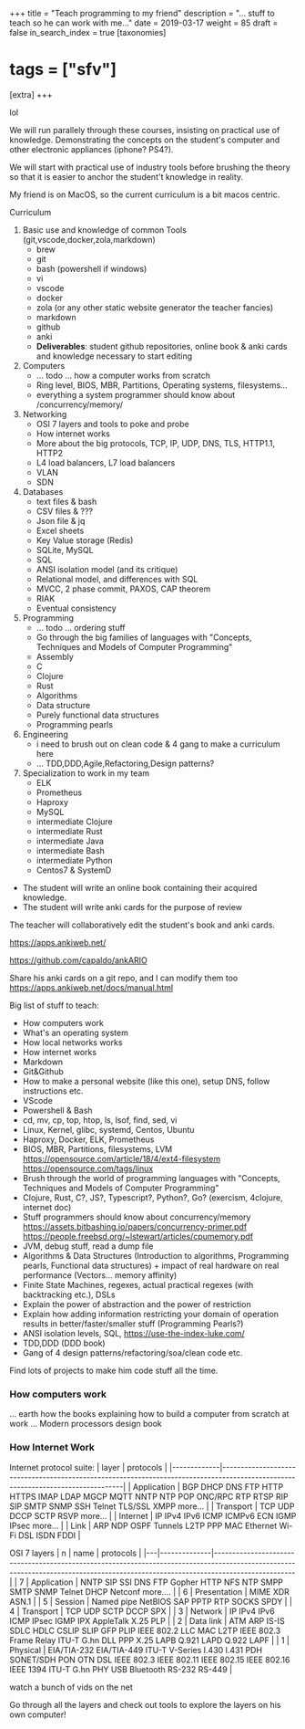 +++
title = "Teach programming to my friend"
description = "... stuff to teach so he can work with me..."
date = 2019-03-17
weight = 85
draft = false
in_search_index = true
[taxonomies]
# tags = ["sfv"]
[extra]
+++

lol

We will run parallely through these courses, insisting on practical use of knowledge. Demonstrating the concepts on the student's computer and other electronic appliances (iphone? PS4?).

We will start with practical use of industry tools before brushing the theory so that it is easier to anchor the student't knowledge in reality.

My friend is on MacOS, so the current curriculum is a bit macos centric.

Curriculum

1. Basic use and knowledge of common Tools (git,vscode,docker,zola,markdown)
   - brew
   - git
   - bash (powershell if windows)
   - vi
   - vscode
   - docker
   - zola (or any other static website generator the teacher fancies)
   - markdown
   - github
   - anki
   + **Deliverables**: student github repositories, online book & anki cards and knowledge necessary to start editing
2. Computers
   - ... todo ... how a computer works from scratch
   - Ring level, BIOS, MBR, Partitions, Operating systems, filesystems...
   - everything a system programmer should know about /concurrency/memory/
3. Networking
   - OSI 7 layers and tools to poke and probe
   - How internet works
   - More about the big protocols, TCP, IP, UDP, DNS, TLS, HTTP1.1, HTTP2
   - L4 load balancers, L7 load balancers
   - VLAN
   - SDN
4. Databases
   - text files & bash
   - CSV files & ???
   - Json file & jq
   - Excel sheets
   - Key Value storage (Redis)
   - SQLite, MySQL
   - SQL
   - ANSI isolation model (and its critique)
   - Relational model, and differences with SQL
   - MVCC, 2 phase commit, PAXOS, CAP theorem
   - RIAK
   - Eventual consistency
5. Programming
   - ... todo ... ordering stuff
   - Go through the big families of languages with "Concepts, Techniques and Models of Computer Programming"
   - Assembly
   - C
   - Clojure
   - Rust
   - Algorithms 
   - Data structure
   - Purely functional data structures
   - Programming pearls
6. Engineering
   - i need to brush out on clean code & 4 gang to make a curriculum here
   - ... TDD,DDD,Agile,Refactoring,Design patterns?
7. Specialization to work in my team
    - ELK
    - Prometheus
    - Haproxy
    - MySQL
    - intermediate Clojure
    - intermediate Rust
    - intermediate Java
    - intermediate Bash
    - intermediate Python
    - Centos7 & SystemD


- The student will write an online book containing their acquired knowledge.
- The student will write anki cards for the purpose of review

The teacher will collaboratively edit the student's book and anki cards.

https://apps.ankiweb.net/

https://github.com/capaldo/ankARIO

Share his anki cards on a git repo, and I can modify them too https://apps.ankiweb.net/docs/manual.html

Big list of stuff to teach:
- How computers work
- What's an operating system
- How local networks works
- How internet works
- Markdown
- Git&Github
- How to make a personal website (like this one), setup DNS, follow instructions etc.
- VScode
- Powershell & Bash
- cd, mv, cp, top, htop, ls, lsof, find, sed, vi
- Linux, Kernel, glibc, systemd, Centos, Ubuntu
- Haproxy, Docker, ELK, Prometheus
- BIOS, MBR, Partitions, filesystems, LVM https://opensource.com/article/18/4/ext4-filesystem https://opensource.com/tags/linux
- Brush through the world of programming languages with "Concepts, Techniques and Models of Computer Programming"
- Clojure, Rust, C?, JS?, Typescript?, Python?, Go? (exercism, 4clojure, internet doc)
- Stuff programmers should know about concurrency/memory https://assets.bitbashing.io/papers/concurrency-primer.pdf https://people.freebsd.org/~lstewart/articles/cpumemory.pdf
- JVM, debug stuff, read a dump file
- Algorithms & Data Structures (Introduction to algorithms, Programming pearls, Functional data structures) + impact of real hardware on real performance (Vectors... memory affinity)
- Finite State Machines, regexes, actual practical regexes (with backtracking etc.), DSLs
- Explain the power of abstraction and the power of restriction
- Explain how adding information restricting your domain of operation results in better/faster/smaller stuff (Programming Pearls?)
- ANSI isolation levels, SQL, https://use-the-index-luke.com/
- TDD,DDD (DDD book)
- Gang of 4 design patterns/refactoring/soa/clean code etc.

Find lots of projects to make him code stuff all the time.

### How computers work

... earth how the books explaining how to build a computer from scratch at work ...
Modern processors design book

### How Internet Work

Internet protocol suite:
| layer       | protocols                                                                                                                       |
|-------------|---------------------------------------------------------------------------------------------------------------------------------|
| Application | BGP DHCP DNS FTP HTTP HTTPS IMAP LDAP MGCP MQTT NNTP NTP POP ONC/RPC RTP RTSP RIP SIP SMTP SNMP SSH Telnet TLS/SSL XMPP more... |
| Transport   | TCP UDP DCCP SCTP RSVP more...                                                                                                  |
| Internet    | IP IPv4 IPv6 ICMP ICMPv6 ECN IGMP IPsec more...                                                                                 |
| Link        | ARP NDP OSPF Tunnels L2TP PPP MAC Ethernet Wi-Fi DSL ISDN FDDI                                                                  |

OSI 7 layers
| n | name         | protocols                                                                                                                                                                        |
|---|--------------|----------------------------------------------------------------------------------------------------------------------------------------------------------------------------------|
| 7 | Application  | NNTP SIP SSI DNS FTP Gopher HTTP NFS NTP SMPP SMTP SNMP Telnet DHCP Netconf more....                                                                                             |
| 6 | Presentation | MIME XDR ASN.1                                                                                                                                                                   |
| 5 | Session      | Named pipe NetBIOS SAP PPTP RTP SOCKS SPDY                                                                                                                                       |
| 4 | Transport    | TCP UDP SCTP DCCP SPX                                                                                                                                                            |
| 3 | Network      | IP IPv4 IPv6 ICMP IPsec IGMP IPX AppleTalk X.25 PLP                                                                                                                              |
| 2 | Data link    | ATM ARP IS-IS SDLC HDLC CSLIP SLIP GFP PLIP IEEE 802.2 LLC MAC L2TP IEEE 802.3 Frame Relay ITU-T G.hn DLL PPP X.25 LAPB Q.921 LAPD Q.922 LAPF                                    |
| 1 | Physical     | EIA/TIA-232 EIA/TIA-449 ITU-T V-Series I.430 I.431 PDH SONET/SDH PON OTN DSL IEEE 802.3 IEEE 802.11 IEEE 802.15 IEEE 802.16 IEEE 1394 ITU-T G.hn PHY USB Bluetooth RS-232 RS-449 |

watch a bunch of vids on the net

Go through all the layers and check out tools to explore the layers on his own computer!
